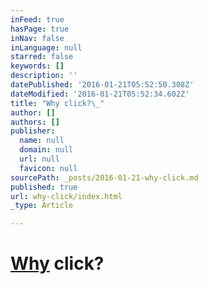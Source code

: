 ```yaml
---
inFeed: true
hasPage: true
inNav: false
inLanguage: null
starred: false
keywords: []
description: ''
datePublished: '2016-01-21T05:52:50.308Z'
dateModified: '2016-01-21T05:52:34.602Z'
title: "Why click?\_"
author: []
authors: []
publisher:
  name: null
  domain: null
  url: null
  favicon: null
sourcePath: _posts/2016-01-21-why-click.md
published: true
url: why-click/index.html
_type: Article

---
```

# [Why][0] click? 

[0]: https://www.youtube.com/watch?v=u4ZoJKF_VuA